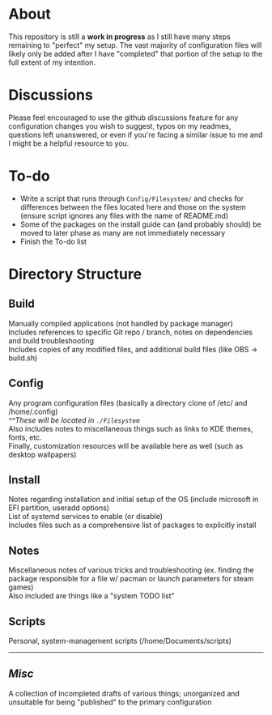 # About
This repository is still a **work in progress** as I still have many steps remaining to "perfect" my setup. The vast majority of configuration files will likely only be added after I have "completed" that portion of the setup to the full extent of my intention.

# Discussions
Please feel encouraged to use the github discussions feature for any configuration changes you wish to suggest, typos on my readmes, questions left unanswered, or even if you're facing a similar issue to me and I might be a helpful resource to you.

# To-do
- Write a script that runs through `Config/Filesystem/` and checks for differences between the files located here and those on the system (ensure script ignores any files with the name of README.md)
- Some of the packages on the install guide can (and probably should) be moved to later phase as many are not immediately necessary
- Finish the To-do list  

# Directory Structure
## Build
Manually compiled applications (not handled by package manager)  
Includes references to specific Git repo / branch, notes on dependencies and build troubleshooting  
Includes copies of any modified files, and additional build files (like OBS -> build.sh)  
  
## Config
Any program configuration files (basically a directory clone of /etc/ and /home/.config)  
_^^These will be located in `./Filesystem`_  
Also includes notes to miscellaneous things such as links to KDE themes, fonts, etc.  
Finally, customization resources will be available here as well (such as desktop wallpapers)  
  
## Install
Notes regarding installation and initial setup of the OS (include microsoft in EFI partition, useradd options)  
List of systemd services to enable (or disable)  
Includes files such as a comprehensive list of packages to explicitly install  
  

## Notes
Miscellaneous notes of various tricks and troubleshooting (ex. finding the package responsible for a file w/ pacman or launch parameters for steam games)  
Also included are things like a "system TODO list"  
  
## Scripts
Personal, system-management scripts (/home/Documents/scripts)  

---

## _Misc_
A collection of incompleted drafts of various things; unorganized and unsuitable for being "published" to the primary configuration  